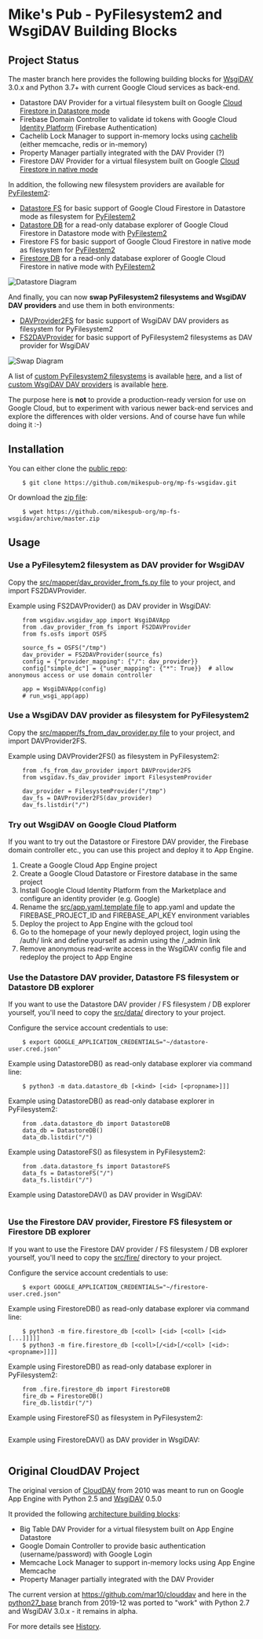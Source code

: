 # Mike's Pub - PyFilesystem2 and WsgiDAV Building Blocks

## Project Status ##
The master branch here provides the following building blocks for [WsgiDAV](https://wsgidav.readthedocs.io/) 3.0.x and Python 3.7+ with current Google Cloud services as back-end.
  * Datastore DAV Provider for a virtual filesystem built on Google [Cloud Firestore in Datastore mode](https://cloud.google.com/datastore/docs/)
  * Firebase Domain Controller to validate id tokens with Google Cloud [Identity Platform](https://cloud.google.com/identity-platform/docs/) (Firebase Authentication)
  * Cachelib Lock Manager to support in-memory locks using [cachelib](https://github.com/pallets/cachelib) (either memcache, redis or in-memory)
  * Property Manager partially integrated with the DAV Provider (?)
  * Firestore DAV Provider for a virtual filesystem built on Google [Cloud Firestore in native mode](https://cloud.google.com/firestore/docs/)

In addition, the following new filesystem providers are available for [PyFilestem2](https://docs.pyfilesystem.org/):
  * [Datastore FS](https://github.com/mikespub-org/mp-fs-wsgidav/blob/master/src/data/datastore_fs.py) for basic support of Google Cloud Firestore in Datastore mode as filesystem for [PyFilestem2](https://docs.pyfilesystem.org/)
  * [Datastore DB](https://github.com/mikespub-org/mp-fs-wsgidav/blob/master/src/data/datastore_db.py) for a read-only database explorer of Google Cloud Firestore in Datastore mode with [PyFilestem2](https://docs.pyfilesystem.org/)
  * Firestore FS for basic support of Google Cloud Firestore in native mode as filesystem for [PyFilestem2](https://docs.pyfilesystem.org/)
  * [Firestore DB](https://github.com/mikespub-org/mp-fs-wsgidav/blob/master/src/fire/firestore_db.py) for a read-only database explorer of Google Cloud Firestore in native mode with [PyFilestem2](https://docs.pyfilesystem.org/)

![Datastore Diagram](https://github.com/mikespub-org/mp-fs-wsgidav/raw/master/src/static/diagram.jpg)

And finally, you can now **swap PyFilesystem2 filesystems and WsgiDAV DAV providers** and use them in both environments:
  * [DAVProvider2FS](https://github.com/mikespub-org/mp-fs-wsgidav/blob/master/src/mapper/fs_from_dav_provider.py) for basic support of WsgiDAV DAV providers as filesystem for PyFilesystem2
  * [FS2DAVProvider](https://github.com/mikespub-org/mp-fs-wsgidav/blob/master/src/mapper/dav_provider_from_fs.py) for basic support of PyFilesystem2 filesystems as DAV provider for WsgiDAV

![Swap Diagram](https://github.com/mikespub-org/mp-fs-wsgidav/raw/master/src/static/diagram2.jpg)

A list of [custom PyFilesystem2 filesystems](https://www.pyfilesystem.org/page/index-of-filesystems/) is available [here](https://www.pyfilesystem.org/page/index-of-filesystems/), and
a list of [custom WsgiDAV DAV providers](https://wsgidav.readthedocs.io/en/latest/user_guide_custom_providers.html) is available [here](https://wsgidav.readthedocs.io/en/latest/user_guide_custom_providers.html).

The purpose here is **not** to provide a production-ready version for use on Google Cloud, but to experiment with various newer back-end services and explore the differences with older versions. And of course have fun while doing it :-)

## Installation ##

You can either clone the [public repo](https://github.com/mikespub-org/mp-fs-wsgidav):
```
    $ git clone https://github.com/mikespub-org/mp-fs-wsgidav.git
```

Or download the [zip file](https://github.com/mikespub-org/mp-fs-wsgidav/archive/master.zip):
```
    $ wget https://github.com/mikespub-org/mp-fs-wsgidav/archive/master.zip
```

## Usage ##

### Use a PyFilesytem2 filesystem as DAV provider for WsgiDAV ###

Copy the [src/mapper/dav_provider_from_fs.py file](https://github.com/mikespub-org/mp-fs-wsgidav/raw/master/src/mapper/dav_provider_from_fs.py) to your project, and import FS2DAVProvider.

Example using FS2DAVProvider() as DAV provider in WsgiDAV:

```
    from wsgidav.wsgidav_app import WsgiDAVApp
    from .dav_provider_from_fs import FS2DAVProvider
    from fs.osfs import OSFS
    
    source_fs = OSFS("/tmp")
    dav_provider = FS2DAVProvider(source_fs)
    config = {"provider_mapping": {"/": dav_provider}}
    config["simple_dc"] = {"user_mapping": {"*": True}}  # allow anonymous access or use domain controller
    
    app = WsgiDAVApp(config)
    # run_wsgi_app(app)
```

### Use a WsgiDAV DAV provider as filesystem for PyFilesystem2 ###

Copy the [src/mapper/fs_from_dav_provider.py file](https://github.com/mikespub-org/mp-fs-wsgidav/raw/master/src/mapper/fs_from_dav_provider.py) to your project, and import DAVProvider2FS.

Example using DAVProvider2FS() as filesystem in PyFilesystem2:

```
    from .fs_from_dav_provider import DAVProvider2FS
    from wsgidav.fs_dav_provider import FilesystemProvider
    
    dav_provider = FilesystemProvider("/tmp")
    dav_fs = DAVProvider2FS(dav_provider)
    dav_fs.listdir("/")
```

### Try out WsgiDAV on Google Cloud Platform ###

If you want to try out the Datastore or Firestore DAV provider, the Firebase domain controller etc., you can use this project and deploy it to App Engine.

1. Create a Google Cloud App Engine project
2. Create a Google Cloud Datastore or Firestore database in the same project
3. Install Google Cloud Identity Platform from the Marketplace and configure an identity provider (e.g. Google)
4. Rename the [src/app.yaml.template file](https://github.com/mikespub-org/mp-fs-wsgidav/raw/master/src/app.yaml.template) to app.yaml and update the FIREBASE_PROJECT_ID and FIREBASE_API_KEY environment variables
5. Deploy the project to App Engine with the gcloud tool
6. Go to the homepage of your newly deployed project, login using the /auth/ link and define yourself as admin using the /_admin link
7. Remove anonymous read-write access in the WsgiDAV config file and redeploy the project to App Engine

### Use the Datastore DAV provider, Datastore FS filesystem or Datastore DB explorer ###

If you want to use the Datastore DAV provider / FS filesystem / DB explorer yourself, you'll need to copy the [src/data/](https://github.com/mikespub-org/mp-fs-wsgidav/tree/master/src/data) directory to your project.

Configure the service account credentials to use:

```
    $ export GOOGLE_APPLICATION_CREDENTIALS="~/datastore-user.cred.json"
```

Example using DatastoreDB() as read-only database explorer via command line:

```
    $ python3 -m data.datastore_db [<kind> [<id> [<propname>]]]
```

Example using DatastoreDB() as read-only database explorer in PyFilesystem2:

```
    from .data.datastore_db import DatastoreDB
    data_db = DatastoreDB()
    data_db.listdir("/")
```

Example using DatastoreFS() as filesystem in PyFilesystem2:

```
    from .data.datastore_fs import DatastoreFS
    data_fs = DatastoreFS("/")
    data_fs.listdir("/")
```

Example using DatastoreDAV() as DAV provider in WsgiDAV:

```
```

### Use the Firestore DAV provider, Firestore FS filesystem or Firestore DB explorer ###

If you want to use the Firestore DAV provider / FS filesystem / DB explorer yourself, you'll need to copy the [src/fire/](https://github.com/mikespub-org/mp-fs-wsgidav/tree/master/src/fire) directory to your project.

Configure the service account credentials to use:

```
    $ export GOOGLE_APPLICATION_CREDENTIALS="~/firestore-user.cred.json"
```

Example using FirestoreDB() as read-only database explorer via command line:

```
    $ python3 -m fire.firestore_db [<coll> [<id> [<coll> [<id> [...]]]]]
    $ python3 -m fire.firestore_db [<coll>[/<id>[/<coll> [<id>:<propname>]]]]
```

Example using FirestoreDB() as read-only database explorer in PyFilesystem2:

```
    from .fire.firestore_db import FirestoreDB
    fire_db = FirestoreDB()
    fire_db.listdir("/")
```

Example using FirestoreFS() as filesystem in PyFilesystem2:

```
```

Example using FirestoreDAV() as DAV provider in WsgiDAV:

```
```

## Original CloudDAV Project ##

The original version of [CloudDAV](https://github.com/mar10/clouddav) from 2010 was meant to run on Google App Engine with Python 2.5 and [WsgiDAV](https://github.com/mar10/wsgidav) 0.5.0

It provided the following [architecture building blocks](https://wsgidav.readthedocs.io/en/latest/reference_guide_architecture.html):
  * Big Table DAV Provider for a virtual filesystem built on App Engine Datastore
  * Google Domain Controller to provide basic authentication (username/password) with Google Login
  * Memcache Lock Manager to support in-memory locks using App Engine Memcache
  * Property Manager partially integrated with the DAV Provider

The current version at https://github.com/mar10/clouddav and here in the [python27_base](https://github.com/mikespub-org/mp-fs-wsgidav/tree/python27_base) branch from 2019-12 was ported to "work" with Python 2.7 and WsgiDAV 3.0.x - it remains in alpha.

For more details see [History](https://github.com/mikespub-org/mp-fs-wsgidav/blob/master/HISTORY.md).
